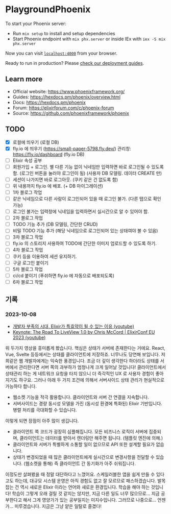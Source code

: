 # PlaygroundPhoenix

To start your Phoenix server:

- Run `mix setup` to install and setup dependencies
- Start Phoenix endpoint with `mix phx.server` or inside IEx with `iex -S mix phx.server`

Now you can visit [`localhost:4000`](http://localhost:4000) from your browser.

Ready to run in production? Please [check our deployment guides](https://hexdocs.pm/phoenix/deployment.html).

## Learn more

- Official website: <https://www.phoenixframework.org/>
- Guides: <https://hexdocs.pm/phoenix/overview.html>
- Docs: <https://hexdocs.pm/phoenix>
- Forum: <https://elixirforum.com/c/phoenix-forum>
- Source: <https://github.com/phoenixframework/phoenix>

## TODO

- [x] 로컬에 띄우기 (로컬 DB)
- [x] fly.io 에 띄우기 (<https://small-paper-5798.fly.dev/>) 관리창: <https://fly.io/dashboard> (fly.io DB)
- [ ] Elixir 속성 공부
- [ ] 회원가입 + 로그인. 별 다른 기능 없이 닉네임만 입력하면 바로 로그인될 수 있도록 함. (로그인 버튼을 눌러야 로그인이 됨) (사용자 DB 모델링. 데이터 CREATE 만)
- [ ] 세션이 나가지면 바로 로그아웃. (쿠키 같은 건 없도록 함)
- [ ] 위 내용까지 fly.io 에 배포. (+ DB 마이그레이션)
- [ ] 1차 블로그 작업
- [ ] 같은 닉네임으로 다른 사람이 로그인되어 있을 때 로그인 불가. (다른 탭으로 확인 가능)
- [ ] 로그인 불가는 입력창에 닉네임을 입력하면서 실시간으로 알 수 있어야 함.
- [ ] 2차 블로그 작업
- [ ] TODO 기능 추가 (DB 모델링, 간단한 CRUD)
- [ ] 비밀 TODO 기능 추가 (해당 닉네임으로 로그인되어 있는 상태여야 볼 수 있음)
- [ ] 3차 블로그 작업
- [ ] fly.io 의 스토리지 사용하여 TODO에 간단한 이미지 업로드할 수 있도록 하기.
- [ ] 4차 블로그 작업
- [ ] 쿠키 등을 이용하여 세션 유지하기.
- [ ] 구글 로그인 붙이기
- [ ] 5차 블로그 작업
- [ ] ci/cd 붙이기 (푸쉬하면 fly.io 에 자동으로 배포되도록)
- [ ] 6차 블로그 작업

## 기록

### 2023-10-08

- [개발자 부족의 시대, Elixir가 특효약이 될 수 있는 이유 (youtube)](https://www.youtube.com/watch?v=lAaD-6OQSHE)
- [Keynote: The Road To LiveView 1.0 by Chris McCord | ElixirConf EU 2023 (youtube)](https://www.youtube.com/watch?v=FADQAnq0RpA)

위 두가지 영상을 흥미롭게 봤습니다. 핵심은 상태가 서버에 존재한다는 거에요. React, Vue, Svelte 등등에서는 상태를 클라이언트에 저장하죠. 너무나도 당연해 보입니다. 저희같은 웹 개발자에게는 익숙한 풍경입니다. 조금 더 깊이 생각한다 하더라도 상태를 서버에서 관리한다면 서버 쪽의 과부하가 엄청나게 크게 일어날 것입니다! 클라이언트에서 상태관리 하는 게 네트워크 요청을 타지 않으니 더 즉각적인 UX 로 사용자 경험이 좋아지기도 하구요. 그러나 아래 두 가지 조건에 의해서 서버사이드 상태 관리가 현실적으로 가능하다 합니다.

- 웹소켓 기능을 적극 활용합니다. 클라이언트와 서버 간 연결을 지속합니다.
- 서버사이드는 경량 동시성 모델을 가진 (동시성 환경에 특화된) Elixir 기반입니다. 병렬 처리를 극대화할 수 있습니다.

이렇게 되면 장점이 아주 많이 생깁니다.

- 클라이언트 쪽 코드가 굉장히 심플해집니다. 모든 비즈니스 로직이 서버에 집중되며, 클라이언트는 데이터를 받아서 렌더링만 해주면 됩니다. (템플릿 엔진에 의해.)
- 클라이언트와 서버가 특별하게 소통할 일이 없으므로 API 또한 설계할 필요가 없습니다.
- 상태가 변경되었을 때 많은 클라이언트에게 실시간으로 변경사항을 전달할 수 있습니다. (웹소켓을 통해) 즉 클라이언트 간 동기화가 아주 쉬워집니다.

이정도만 살펴봤을 때 정말 대단하다고 느꼈어요. 스케일러블한 앱을 쉽게 만들 수 있다고도 하는데, 대규모 시스템 운영은 아직 경험도 없고 잘 모르므로 패스하겠습니다. 발목잡는 건 역시 새로운 Elixir 이라는 언어와 새로운 환경입니다. 학습을 해야 하는 것입니다! 학습이 그렇게 오래 걸릴 것 같지는 않지만, 지금 다른 일도 너무 많으므로... 지금 공부한다고 해서 그게 영양가가 있는 공부일지는 미지수입니다. 그러므로 나중으로... 언젠가... 미루겠습니다. 지금은 그냥 얕은 일탈로 즐겼다!